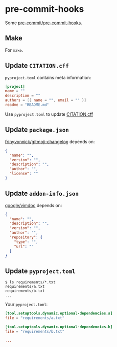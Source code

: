 # pre-commit-hooks

Some [pre-commit/pre-commit-hooks](https://github.com/pre-commit/pre-commit-hooks).

## Make

For `make`.

## Update `CITATION.cff`

`pyproject.toml` contains meta information:

```toml
[project]
name = ""
description = ""
authors = [{ name = "", email = "" }]
readme = "README.md"
```

Use `pyproject.toml` to update
[CITATION.cff](https://docs.github.com/en/repositories/managing-your-repositorys-settings-and-features/customizing-your-repository/about-citation-files)

## Update `package.json`

[frinyvonnick/gitmoji-changelog](https://github.com/frinyvonnick/gitmoji-changelog)
depends on:

```json
{
  "name": "",
  "version": "",
  "description": "",
  "author": "",
  "license": ""
}
```

## Update `addon-info.json`

[google/vimdoc](https://github.com/google/vimdoc) depends on:

```json
{
  "name": "",
  "description": "",
  "version": "",
  "author": "",
  "repository": {
    "type": "",
    "url": ""
  }
}
```

## Update `pyproject.toml`

```console
$ ls requirements/*.txt
requirements/a.txt
requirements/b.txt
...
```

Your `pyproject.toml`:

```toml
[tool.setuptools.dynamic.optional-dependencies.a]
file = "requirements/a.txt"

[tool.setuptools.dynamic.optional-dependencies.b]
file = "requirements/b.txt"

...
```
